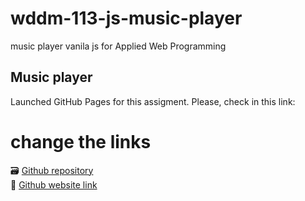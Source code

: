 # wddm-113-js-music-player

music player vanila js for Applied Web Programming

## Music player

Launched GitHub Pages for this assigment. Please, check in this link:

# change the links

🗃 [Github repository](https://github.com/viviurbano/wddm-113-js-music-player/)  
🚀 [Github website link](https://viviurbano.github.io/wddm-113-js-music-player/)
